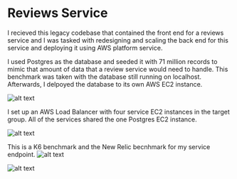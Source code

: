 # Reviews Service 

I recieved this legacy codebase that contained the front end for a reviews service and I was tasked with redesigning and scaling the back end for this service and deploying it using AWS platform service.

I used Postgres as the database and seeded it with 71 million records to mimic that amount of data that a review service would need to handle.  This benchmark was taken with the database still running on localhost.  Afterwards, I delpoyed the database to its own AWS EC2 instance.

![alt text](https://repo-screenshots.s3.amazonaws.com/pg+bench+Postgres+SDC.png)

I set up an AWS Load Balancer with four service EC2 instances in the target group.  All of the services shared the one Postgres EC2 instance.

![alt text](https://repo-screenshots.s3.amazonaws.com/SDC+Reviews+Service.png)

This is a K6 benchmark and the New Relic becnhmark for my service endpoint.
![alt text](https://repo-screenshots.s3.amazonaws.com/K6+SDC+Benchmark.png)

![alt text](https://repo-screenshots.s3.amazonaws.com/SDC+New+relic.png)
